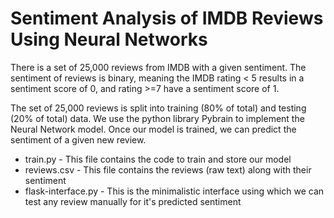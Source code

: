 # Sentiment Analysis of IMDB Reviews Using Neural Networks

There is a set of 25,000 reviews from IMDB with a given sentiment. The sentiment of reviews is binary, meaning the IMDB rating < 5 results in a sentiment score of 0, and rating >=7 have a sentiment score of 1.

The set of 25,000 reviews is split into training (80% of total) and testing (20% of total) data. We use the python library Pybrain to implement the Neural Network model. Once our model is trained, we can predict the sentiment of a given new review.

* train.py - This file contains the code to train and store our model
* reviews.csv - This file contains the reviews (raw text) along with their sentiment
* flask-interface.py - This is the minimalistic interface using which we can test any review manually for it's predicted sentiment
